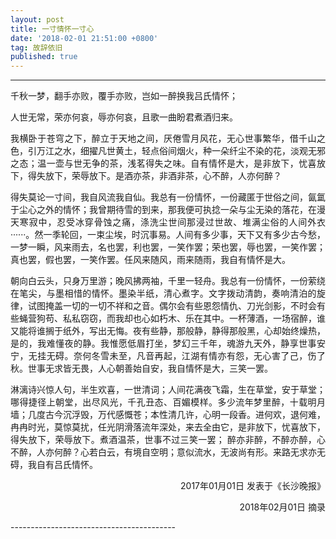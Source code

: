 ```yaml
---
layout: post
title: 一寸情怀一寸心
date: '2018-02-01 21:51:00 +0800'
tag: 故辞依旧
published: true
---
```

-----------------------------------------
<p align="justify">千秋一梦，翻手亦败，覆手亦败，岂如一醉换我吕氏情怀；</p>
<p align="justify">人世无常，荣亦何哀，辱亦何哀，且歌一曲盼君煮酒归来。</p>
<p align="justify">我横卧于苍穹之下，醉立于天地之间，厌倦雪月风花，无心世事繁华，借千山之色，引万江之水，细擢凡世黄土，轻点俗间烟火，种一朵纤尘不染的花，淡观无邪之态；温一壶与世无争的茶，浅茗得失之味。自有情怀是大，是非放下，忧喜放下，得失放下，荣辱放下。是酒亦茶，非酒非茶，心不醉，人亦何醉？</p>
<p align="justify">得失莫论一寸间，我自风流我自仙。我总有一份情怀，一份藏匿于世俗之间，氤氲于尘心之外的情怀；我曾期待雪的到来，那我便可执捻一朵与尘无染的落花，在漫天寒寂中，忍受冰穿骨蚀之痛，涤洗尘世间那浸过世故、堆满尘俗的人间外衣······。然一季轮回，一束尘埃，时沉事易。人间有多少事，天下又有多少古今愁，一梦一瞬，风来雨去，名也罢，利也罢，一笑作罢；荣也罢，辱也罢，一笑作罢；真也罢，假也罢，一笑作罢。任风来随风，雨来随雨，我自有情怀是大。</p>
<p align="justify">朝向白云头，只身万里游；晚风拂两袖，千里一轻舟。我总有一份情怀，一份萦绕在笔尖，与墨相惜的情怀。墨染半纸，清心煮字。文字拨动清韵，奏响清泊的旋律，试图掩盖一切的一切不祥和之音。偶尔会有些恩怨情仇、刀光剑影，不时会有些蝇营狗苟、私私窃窃，而我却也心如朽木、乐在其中。一杯薄酒，一场宿醉，谁又能将谁搁于纸外，写出无悔。夜有些静，那般静，静得那般黑，心却始终燥热，是的，我难懂夜的静。我惟愿低眉打坐，梦幻三千年，魂游九天外，静享世事安宁，无挂无碍。奈何冬雪未至，凡音再起，江湖有情亦有怨，无心害了己，伤了秋。世事无求皆无畏，人心朝善始自安，我自情怀是大，三笑一罢。</p>
<p align="justify">淋漓诗兴惊人句，半生欢喜，一世清词；人间花满夜飞霜，生在草堂，安于草堂；哪得捷径上朝堂，出尽风光，千孔丑态、百媚模样。多少流年梦里醉，十载明月墙；几度古今沉浮毁，万代感慨苍；本性清几许，心明一段香。进何欢，退何难，冉冉时光，莫惊莫扰，任光阴滑落流年深处，来去全由它，是非放下，忧喜放下，得失放下，荣辱放下。煮酒温茶，世事不过三笑一罢； 醉亦非醉，不醉亦醉，心不醉，人亦何醉？心若白云，有境自空明；意似流水，无波尚有形。来路无求亦无碍，我自有吕氏情怀。</p>

<p align="right">2017年01月01日 发表于《长沙晚报》</p>
<p align="right">2018年02月01日 摘录</p>
-----------------------------------------
